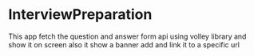 # InterviewPreparation
This app fetch the question and answer form api using volley library and show it on screen also it show a banner add and link it to a specific url
